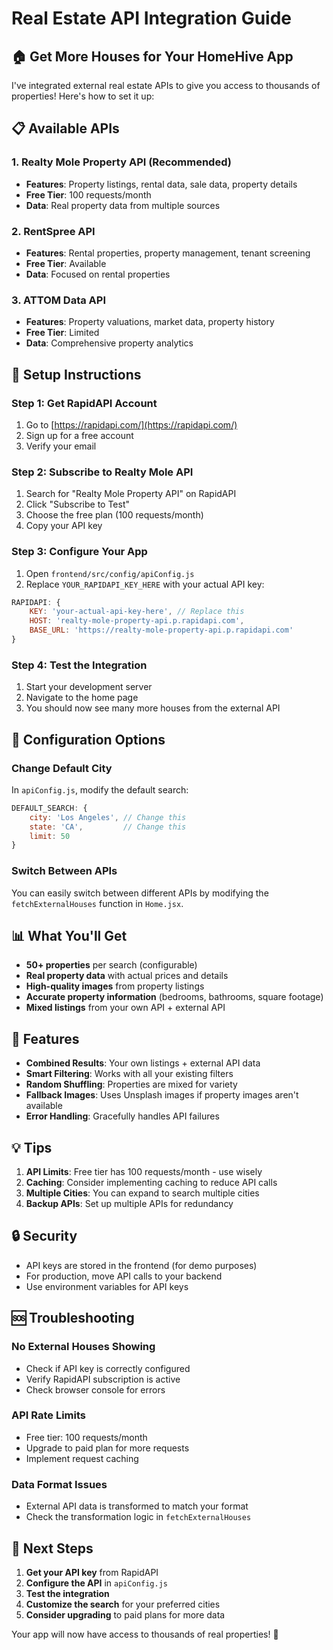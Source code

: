 # Real Estate API Integration Guide

## 🏠 Get More Houses for Your HomeHive App

I've integrated external real estate APIs to give you access to thousands of properties! Here's how to set it up:

## 📋 Available APIs

### 1. **Realty Mole Property API** (Recommended)
- **Features**: Property listings, rental data, sale data, property details
- **Free Tier**: 100 requests/month
- **Data**: Real property data from multiple sources

### 2. **RentSpree API**
- **Features**: Rental properties, property management, tenant screening
- **Free Tier**: Available
- **Data**: Focused on rental properties

### 3. **ATTOM Data API**
- **Features**: Property valuations, market data, property history
- **Free Tier**: Limited
- **Data**: Comprehensive property analytics

## 🚀 Setup Instructions

### Step 1: Get RapidAPI Account
1. Go to [https://rapidapi.com/](https://rapidapi.com/)
2. Sign up for a free account
3. Verify your email

### Step 2: Subscribe to Realty Mole API
1. Search for "Realty Mole Property API" on RapidAPI
2. Click "Subscribe to Test"
3. Choose the free plan (100 requests/month)
4. Copy your API key

### Step 3: Configure Your App
1. Open `frontend/src/config/apiConfig.js`
2. Replace `YOUR_RAPIDAPI_KEY_HERE` with your actual API key:

```javascript
RAPIDAPI: {
    KEY: 'your-actual-api-key-here', // Replace this
    HOST: 'realty-mole-property-api.p.rapidapi.com',
    BASE_URL: 'https://realty-mole-property-api.p.rapidapi.com'
}
```

### Step 4: Test the Integration
1. Start your development server
2. Navigate to the home page
3. You should now see many more houses from the external API

## 🔧 Configuration Options

### Change Default City
In `apiConfig.js`, modify the default search:

```javascript
DEFAULT_SEARCH: {
    city: 'Los Angeles', // Change this
    state: 'CA',         // Change this
    limit: 50
}
```

### Switch Between APIs
You can easily switch between different APIs by modifying the `fetchExternalHouses` function in `Home.jsx`.

## 📊 What You'll Get

- **50+ properties** per search (configurable)
- **Real property data** with actual prices and details
- **High-quality images** from property listings
- **Accurate property information** (bedrooms, bathrooms, square footage)
- **Mixed listings** from your own API + external API

## 🎯 Features

- **Combined Results**: Your own listings + external API data
- **Smart Filtering**: Works with all your existing filters
- **Random Shuffling**: Properties are mixed for variety
- **Fallback Images**: Uses Unsplash images if property images aren't available
- **Error Handling**: Gracefully handles API failures

## 💡 Tips

1. **API Limits**: Free tier has 100 requests/month - use wisely
2. **Caching**: Consider implementing caching to reduce API calls
3. **Multiple Cities**: You can expand to search multiple cities
4. **Backup APIs**: Set up multiple APIs for redundancy

## 🔒 Security

- API keys are stored in the frontend (for demo purposes)
- For production, move API calls to your backend
- Use environment variables for API keys

## 🆘 Troubleshooting

### No External Houses Showing
- Check if API key is correctly configured
- Verify RapidAPI subscription is active
- Check browser console for errors

### API Rate Limits
- Free tier: 100 requests/month
- Upgrade to paid plan for more requests
- Implement request caching

### Data Format Issues
- External API data is transformed to match your format
- Check the transformation logic in `fetchExternalHouses`

## 🚀 Next Steps

1. **Get your API key** from RapidAPI
2. **Configure the API** in `apiConfig.js`
3. **Test the integration**
4. **Customize the search** for your preferred cities
5. **Consider upgrading** to paid plans for more data

Your app will now have access to thousands of real properties! 🎉
